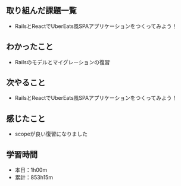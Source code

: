## 取り組んだ課題一覧
- RailsとReactでUberEats風SPAアプリケーションをつくってみよう！
## わかったこと
- Railsのモデルとマイグレーションの復習
## 次やること
- RailsとReactでUberEats風SPAアプリケーションをつくってみよう！
## 感じたこと
- scopeが良い復習になりました
## 学習時間
- 本日：1h00m
- 累計：853h15m
